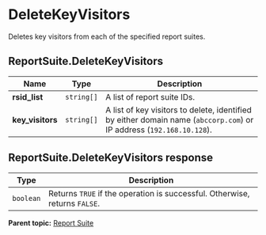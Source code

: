 # DeleteKeyVisitors

Deletes key visitors from each of the specified report suites.

## ReportSuite.DeleteKeyVisitors

|Name|Type|Description|
|----|----|-----------|
|**rsid_list** |`string[]` |A list of report suite IDs.|
|**key_visitors** |`string[]` |A list of key visitors to delete, identified by either domain name (`abccorp.com`) or IP address (`192.168.10.128`).|

## ReportSuite.DeleteKeyVisitors response

|Type|Description|
|----|-----------|
|`boolean` |Returns `TRUE` if the operation is successful. Otherwise, returns `FALSE`.|

**Parent topic:** [Report Suite](../../methods/report_suite/r_methods_reportsuite.md)

